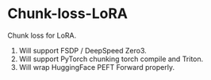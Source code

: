 # Chunk-loss-LoRA

Chunk loss for LoRA.

1. Will support FSDP / DeepSpeed Zero3.
3. Will support PyTorch chunking torch compile and Triton.
2. Will wrap HuggingFace PEFT Forward properly.
